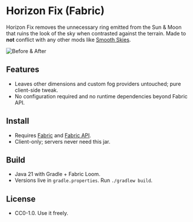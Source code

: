 # Horizon Fix (Fabric)

Horizon Fix removes the unnecessary ring emitted from the Sun & Moon that ruins the look of the sky when contrasted against the terrain. Made to **not** conflict with any other mods like [Smooth Skies](https://modrinth.com/mod/smooth-skies).

![Before & After](https://cdn.modrinth.com/data/cached_images/4423d17405a9924c3f93fe74cf13a009e4972cbd_0.webp)

## Features
- Leaves other dimensions and custom fog providers untouched; pure client-side tweak.
- No configuration required and no runtime dependencies beyond Fabric API.

## Install
- Requires [Fabric](https://fabricmc.net/) and [Fabric API](https://modrinth.com/mod/fabric-api).
- Client-only; servers never need this jar.

## Build
- Java 21 with Gradle + Fabric Loom.
- Versions live in `gradle.properties`. Run `./gradlew build`.

## License
- CC0-1.0. Use it freely.
